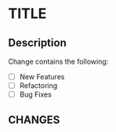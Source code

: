 # TITLE

## Description

Change contains the following:

- [ ] New Features
- [ ] Refactoring
- [ ] Bug Fixes

## CHANGES

